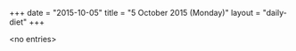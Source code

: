 +++
date = "2015-10-05"
title = "5 October 2015 (Monday)"
layout = "daily-diet"
+++


\<no entries\>


